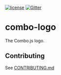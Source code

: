 [![license](https://img.shields.io/github/license/mashape/apistatus.svg)](https://opensource.org/licenses/MIT)
[![Gitter](https://img.shields.io/gitter/room/nwjs/nw.js.svg)](https://gitter.im/combo-js/)

# combo-logo

The Combo.js logo.

## Contributing

See [CONTRIBUTING.md](CONTRIBUTING.md)